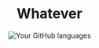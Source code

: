 

 
<div align="center">

# Whatever

</div>


<div align="center">

![Your GitHub languages](https://github-readme-stats.vercel.app/api/top-langs/?username=shuzretsu&layout=compact&bg_color=00000000)

</div>

